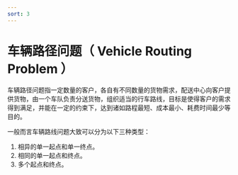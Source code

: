 ```yaml
---
sort: 3
---
```

# 车辆路径问题（ Vehicle Routing Problem ）
车辆路径问题指一定数量的客户，各自有不同数量的货物需求，配送中心向客户提供货物，由一个车队负责分送货物，组织适当的行车路线，目标是使得客户的需求得到满足，并能在一定的约束下，达到诸如路程最短、成本最小、耗费时间最少等目的。   

一般而言车辆路线问题大致可以分为以下三种类型：
1. 相异的单一起点和单一终点。
2. 相同的单一起点和终点。
3. 多个起点和终点。